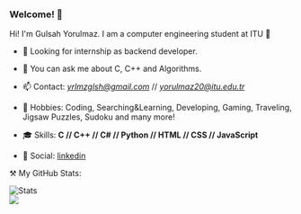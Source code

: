 ### Welcome! 👋

Hi! I'm Gulsah Yorulmaz. I am a computer engineering student at ITU 🐝
                           
- 👯 Looking for internship as backend developer.
- 💬 You can ask me about C, C++ and Algorithms.
- 📫 Contact: *yrlmzglsh@gmail.com* // *yorulmaz20@itu.edu.tr*
- 💜 Hobbies: Coding, Searching&Learning, Developing, Gaming, Traveling, Jigsaw Puzzles, Sudoku and many more!

- 🎓 Skills: **C // C++ // C# // Python // HTML // CSS // JavaScript**

- 👔 Social: [linkedin](https://www.linkedin.com/in/gulsahyorulmaz/)

⚒️ My GitHub Stats:

![Stats](https://github-readme-stats.vercel.app/api?username=gulsahyorulmaz)
<br>
![](https://komarev.com/ghpvc/?username=gulsahyorulmaz&color=yellow&style=flat-square)
<!--

-->
